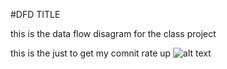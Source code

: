  #DFD TITLE

this is the data flow disagram for the class project 


this is the just to get my comnit rate up
![alt text][logo]

[logo]:https://cloud.githubusercontent.com/assets/21317643/18326087/cd5f1200-7509-11e6-8bb8-74f99d50134d.PNG">
